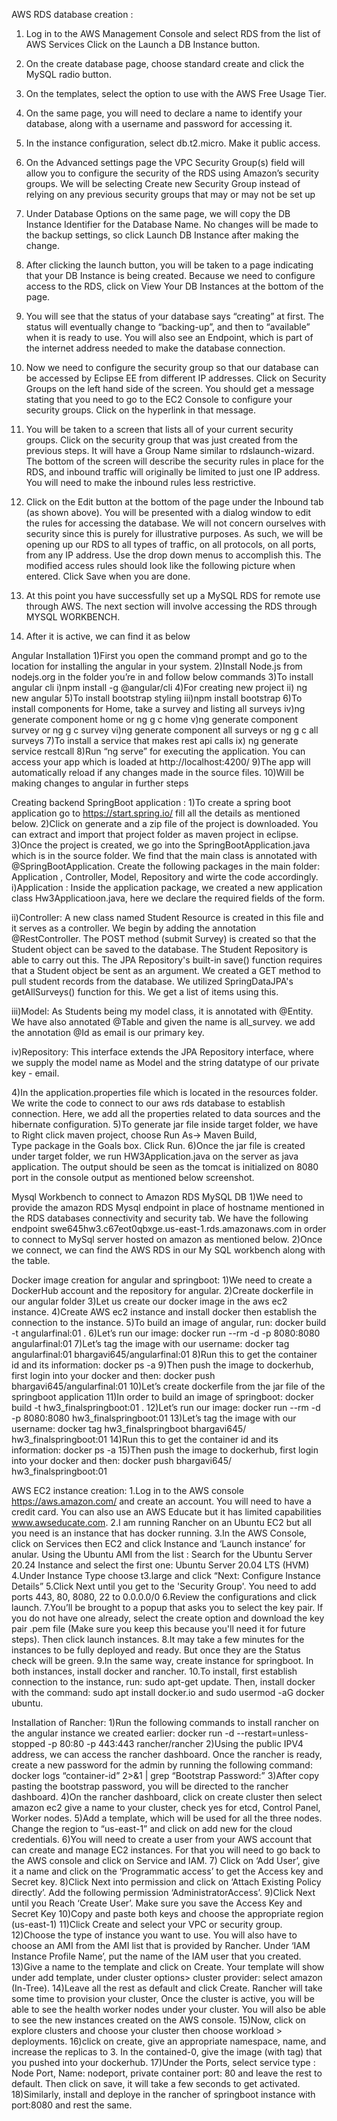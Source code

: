 AWS RDS database creation : 
1) Log in to the AWS Management Console and select RDS from the list of AWS Services Click on the Launch a DB Instance button. 
2) On the create database page, choose standard create and click the MySQL radio button.
3) On the templates, select the option to use with the AWS Free Usage Tier.
4) On the same page, you will need to declare a name to identify your database, along with a username and password for accessing it.
5) In the instance configuration, select db.t2.micro. Make it public access.
6) On the Advanced settings page the VPC Security Group(s) field will allow you to configure the security of the RDS using Amazon’s security groups. We will be selecting Create new Security Group instead of relying on any previous security groups that may or may not be set up
7) Under Database Options on the same page, we will copy the DB Instance Identifier for the Database Name. No changes will be made to the backup settings, so click Launch DB Instance after making the change. 
8) After clicking the launch button, you will be taken to a page indicating that your DB Instance is being created. Because we need to configure access to the RDS, click on View Your DB Instances at the bottom of the page. 
9) You will see that the status of your database says “creating” at first. The status will eventually change to “backing-up”, and then to “available” when it is ready to use. You will also see an Endpoint, which is part of the internet address needed to make the database connection.

10) Now we need to configure the security group so that our database can be accessed by Eclipse EE from different IP addresses. Click on Security Groups on the left hand side of the screen. You should get a message stating that you need to go to the EC2 Console to configure your security groups. Click on the hyperlink in that message.
11) You will be taken to a screen that lists all of your current security groups. Click on the security group that was just created from the previous steps. It will have a Group Name similar to rdslaunch-wizard. The bottom of the screen will describe the security rules in place for the RDS, and inbound traffic will originally be limited to just one IP address. You will need to make the inbound rules less restrictive.
12) Click on the Edit button at the bottom of the page under the Inbound tab (as shown above). You will be presented with a dialog window to edit the rules for accessing the database. We will not concern ourselves with security since this is purely for illustrative purposes. As such, we will be opening up our RDS to all types of traffic, on all protocols, on all ports, from any IP address. Use the drop down menus to accomplish this. The modified access rules should look like the following picture when entered. Click Save when you are done. 
13) At this point you have successfully set up a MySQL RDS for remote use through AWS. The next section will involve accessing the RDS through MYSQL WORKBENCH.
14) After it is active, we can find it as below


Angular Installation
1)First you open the command prompt and go to the location for installing the angular in your system.
2)Install Node.js from nodejs.org in the folder you’re in and follow below commands
3)To install angular cli
i)npm install -g @angular/cli
4)For creating new project
ii) ng new angular
5)To install bootstrap styling
iii)npm install bootstrap
6)To install components for Home, take a survey and listing all surveys
iv)ng generate component home or ng g c home
v)ng generate component survey or ng g c survey
vi)ng generate component all surveys or ng g c all surveys
7)To install a service that makes rest api calls
        ix) ng generate service restcall
8)Run “ng serve” for executing the application. You can access your app which is loaded at http://localhost:4200/ 
9)The app will automatically reload if any changes made in the source files. 
10)Will be making changes to angular in further steps

Creating backend SpringBoot application :
1)To create a spring boot application go to https://start.spring.io/ fill all the details as mentioned below.
2)Click on generate and a zip file of the project is downloaded. You can extract and import that project folder as maven project in eclipse.
3)Once the project is created, we go into the SpringBootApplication.java which is in the source folder.
We find that the main class is annotated with @SpringBootApplication. Create the following packages in the main folder: Application , Controller, Model, Repository and wirte the code accordingly.
i)Application : Inside the application package, we created a new application class Hw3Applicatioon.java, here we declare the required fields of the form.

ii)Controller:  A new class named Student Resource is created in this file and it serves as a controller. We begin by adding the annotation @RestController. The POST method (submit Survey) is created so that the Student object can be saved to the database. The Student Repository is able to carry out this. The JPA Repository's built-in save() function requires that a Student object be sent as an argument. We created a GET method to pull student records from the database. We utilized SpringDataJPA's getAllSurveys() function for this. We get a list of items using this.

iii)Model: As Students being my model class, it is annotated with @Entity. We have also annotated @Table and given the name is all_survey. we add the annotation @Id as email is our primary key. 

iv)Repository: This interface extends the JPA Repository interface, where we supply the model name as Model and the string datatype of our private key - email. 

4)In the application.properties file which is located in the resources folder. We write the code to connect to our aws rds database to establish connection. Here, we add all the properties related to data sources and the hibernate configuration.
5)To generate jar file inside target folder, we have to Right click maven project, choose Run As-> Maven Build, Type package in the Goals box. Click Run. 
6)Once the jar file is created under target folder, we run HW3Application.java on the server as java application. The output should be seen as the tomcat is initialized on 8080 port in the console output as mentioned below screenshot.

Mysql Workbench to connect to Amazon RDS MySQL DB
1)We need to provide the amazon RDS Mysql endpoint in place of hostname mentioned in the RDS databases connectivity and security tab. We have the following endpoint swe645hw3.c67eot0qbxge.us-east-1.rds.amazonaws.com in order to connect to MySql server hosted on amazon as mentioned below.
2)Once we connect, we can find the AWS RDS in our My SQL workbench along with the table.



Docker image creation for angular and springboot:
1)We need to create a DockerHub account and the repository for angular.
2)Create dockerfile in our angular folder 
3)Let us create our docker image in the aws ec2 instance.
4)Create AWS ec2 instance and install docker then establish the connection to the instance.
5)To build an image of angular, run: docker build -t angularfinal:01 .
6)Let’s run our image: docker run --rm -d -p 8080:8080 angularfinal:01
7)Let’s tag the image with our username: docker tag angularfinal:01 bhargavi645/angularfinal:01
8)Run this to get the container id and its information: docker ps -a
9)Then push the image to dockerhub, first login into your docker and then: docker push bhargavi645/angularfinal:01
10)Let’s create dockerfile from the jar file of the springboot application
11)In order to build an image of springboot: docker build -t hw3_finalspringboot:01 .
12)Let’s run our image: docker run --rm -d -p 8080:8080 hw3_finalspringboot:01
13)Let’s tag the image with our username: docker tag hw3_finalspringboot bhargavi645/ hw3_finalspringboot:01
14)Run this to get the container id and its information: docker ps -a
15)Then push the image to dockerhub, first login into your docker and then: docker push bhargavi645/ hw3_finalspringboot:01

AWS EC2 instance creation:
1.Log in to the AWS console https://aws.amazon.com/ and create an account. You will need to have a credit card. You can also use an AWS Educate but it has limited capabilities www.awseducate.com.
2.I am running Rancher on an Ubuntu EC2 but all you need is an instance that has docker running.
3.In the AWS Console, click on Services then EC2 and click Instance and ‘Launch instance’ for anular. Using the Ubuntu AMI from the list : Search for the Ubuntu Server 20.24 Instance and select the first one: Ubuntu Server 20.04 LTS (HVM)
4.Under Instance Type choose t3.large and click “Next: Configure Instance Details” 
5.Click Next until you get to the 'Security Group'. You need to add ports 443, 80, 8080, 22 to 0.0.0.0/0 
6.Review the configurations and click launch. 
7.You’ll be brought to a popup that asks you to select the key pair. If you do not have one already, select the create option and download the key pair .pem file (Make sure you keep this because you'll need it for future steps). Then click launch instances.
8.It may take a few minutes for the instances to be fully deployed and ready. But once they are the Status check will be green. 
9.In the same way, create instance for springboot. In both instances, install docker and rancher.
10.To install, first establish connection to the instance, run: sudo apt-get update. Then, install docker with the command: sudo apt install docker.io and sudo usermod -aG docker ubuntu.

Installation of Rancher:
1)Run the following commands to install rancher on the angular instance we created earlier: docker run -d --restart=unless-stopped -p 80:80 -p 443:443 rancher/rancher
2)Using the public IPV4 address, we can access the rancher dashboard. Once the rancher is ready, create a new password for the admin by running the following command: docker logs “container-id” 2>&1 | grep “Bootstrap Password:” 
3)After copy pasting the bootstrap password, you will be directed to the rancher dashboard.
4)On the rancher dashboard, click on create cluster then select amazon ec2 give a name to your cluster, check yes for etcd, Control Panel, Worker nodes.
5)Add a template, which will be used for all the three nodes. Change the region to “us-east-1” and click on add new for the cloud credentials.
6)You will need to create a user from your AWS account that can create and manage EC2 instances. For that you will need to go back to the AWS console and click on Service and IAM.
7) Click on ‘Add User’, give it a name and click on the ‘Programmatic access’ to get the Access key and Secret key. 
8)Click Next into permission and click on ‘Attach Existing Policy directly’. Add the following permission ‘AdministratorAccess’. 
9)Click Next until you Reach ‘Create User’. Make sure you save the Access Key and Secret Key 
10)Copy and paste both keys and choose the appropriate region (us-east-1)
11)Click Create and select your VPC or security group.
12)Choose the type of instance you want to use. You will also have to choose an AMI from the AMI list that is provided by Rancher. Under ‘IAM Instance Profile Name’, put the name of the IAM user that you created. 
13)Give a name to the template and click on Create. Your template will show under add template, under cluster options> cluster provider: select amazon (In-Tree).
14)Leave all the rest as default and click Create. Rancher will take some time to provision your cluster, Once the cluster is active, you will be able to see the health worker nodes under your cluster. You will also be able to see the new instances created on the AWS console.
15)Now, click on explore clusters and choose your cluster then choose workload > deployments.
16)click on create, give an appropriate namespace, name, and increase the replicas to 3. In the contained-0, give the image (with tag) that you pushed into your dockerhub.
17)Under the Ports, select service type : Node Port, Name: nodeport, private container port: 80 and leave the rest to default. Then click on save, it will take a few seconds to get activated. 
18)Similarly, install and deploye in the rancher of springboot instance with port:8080 and rest the same. 
